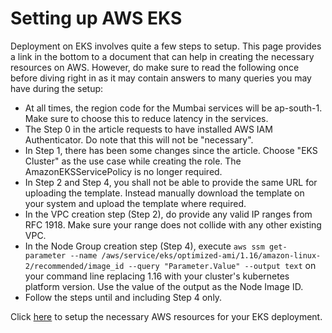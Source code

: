 # Setting up AWS EKS

Deployment on EKS involves quite a few steps to setup. This page provides a link in the bottom to a document that can help in creating the necessary resources on AWS. However, do make sure to read the following once before diving right in as it may contain answers to many queries you may have during the setup:

* At all times, the region code for the Mumbai services will be ap-south-1. Make sure to choose this to reduce latency in the services.
* The Step 0 in the article requests to have installed AWS IAM Authenticator. Do note that this will not be "necessary".
* In Step 1, there has been some changes since the article. Choose "EKS Cluster" as the use case while creating the role. The AmazonEKSServicePolicy is no longer required.
* In Step 2 and Step 4, you shall not be able to provide the same URL for uploading the template. Instead manually download the template on your system and upload the template where required.
* In the VPC creation step \(Step 2\), do provide any valid IP ranges from RFC 1918. Make sure your range does not collide with any other existing VPC.
* In the Node Group creation step \(Step 4\), execute `aws ssm get-parameter --name /aws/service/eks/optimized-ami/1.16/amazon-linux-2/recommended/image_id --query "Parameter.Value" --output text` on your command line replacing 1.16 with your cluster's kubernetes platform version. Use the value of the output as the Node Image ID.
* Follow the steps until and including Step 4 only.

Click [here](https://logz.io/blog/amazon-eks-cluster/) to setup the necessary AWS resources for your EKS deployment.

